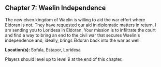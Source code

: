 <div id="chapter8" class="clear-b">
  <h2>Chapter 7: Waelin Independence</h2>
  <p>
    The new elven kingdom of Waelin is willing to aid the war effort where Eldoran is not. They have requested our aid in diplomatic matters in return. I am sending you to Loridesa in Eldoran. Your mission is to infiltrate the court and find a way to bring an end to the civil war that secures Waelin's independence and, ideally, brings Eldoran back into the war as well.
  </p>
  <p>
    <strong>Location(s): </strong> Sofala, Estapor, Loridesa
  </p>
  <p>
    Players should level up to level 9 at the end of this chapter.
  </p>
</div>